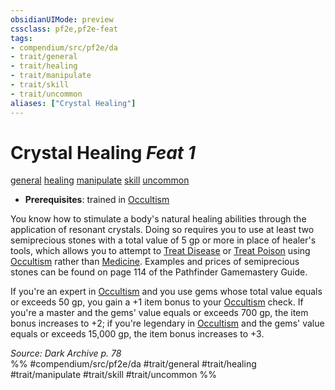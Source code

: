 ```yaml
---
obsidianUIMode: preview
cssclass: pf2e,pf2e-feat
tags:
- compendium/src/pf2e/da
- trait/general
- trait/healing
- trait/manipulate
- trait/skill
- trait/uncommon
aliases: ["Crystal Healing"]
---
```

# Crystal Healing  *Feat 1*  
[general](../../Rules/traits/general.md)  [healing](../../Rules/traits/healing.md)  [manipulate](../../Rules/traits/manipulate.md)  [skill](../../Rules/traits/skill.md)  [uncommon](../../Rules/traits/uncommon.md)  

- **Prerequisites**: trained in [Occultism](../skills.md#Occultism)

You know how to stimulate a body's natural healing abilities through the application of resonant crystals. Doing so requires you to use at least two semiprecious stones with a total value of 5 gp or more in place of healer's tools, which allows you to attempt to [Treat Disease](../../Rules/actions/treat-disease.md) or [Treat Poison](../../Rules/actions/treat-poison.md) using [Occultism](../skills.md#Occultism) rather than [Medicine](../skills.md#Medicine). Examples and prices of semiprecious stones can be found on page 114 of the Pathfinder Gamemastery Guide.

If you're an expert in [Occultism](../skills.md#Occultism) and you use gems whose total value equals or exceeds 50 gp, you gain a +1 item bonus to your [Occultism](../skills.md#Occultism) check. If you're a master and the gems' value equals or exceeds 700 gp, the item bonus increases to +2; if you're legendary in [Occultism](../skills.md#Occultism) and the gems' value equals or exceeds 15,000 gp, the item bonus increases to +3.

*Source: Dark Archive p. 78*  
%% #compendium/src/pf2e/da #trait/general #trait/healing #trait/manipulate #trait/skill #trait/uncommon %%